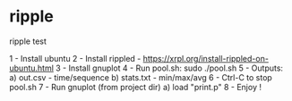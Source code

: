 # ripple
ripple test

1 - Install ubuntu
2 - Install rippled - https://xrpl.org/install-rippled-on-ubuntu.html
3 - Install gnuplot
4 - Run pool.sh: sudo ./pool.sh
5 - Outputs:
  a) out.csv - time/sequence
  b) stats.txt - min/max/avg
6 - Ctrl-C to stop pool.sh
7 - Run gnuplot (from project dir)
  a) load "print.p"
8 - Enjoy !
